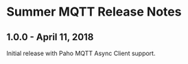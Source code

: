 # Summer MQTT Release Notes

## 1.0.0 - April 11, 2018

Initial release with Paho MQTT Async Client support.